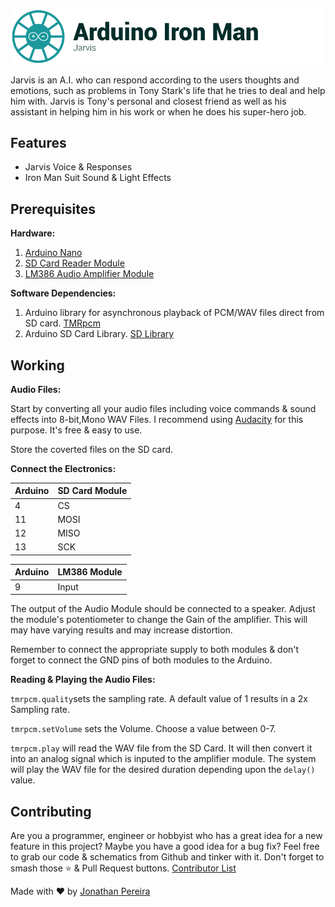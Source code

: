 ![Banner](https://github.com/jonathanrjpereira/Arduino-Iron-Man-Jarvis/blob/master/img/Banner-01.svg)

Jarvis is an A.I. who can respond according to the users thoughts and emotions, such as problems in Tony Stark's life that he tries to deal and help him with. Jarvis is Tony's personal and closest friend as well as his assistant in helping him in his work or when he does his super-hero job.

## Features

 - Jarvis Voice & Responses
 - Iron Man Suit Sound & Light Effects

## Prerequisites
**Hardware:**
1. [Arduino Nano](https://amzn.to/2SuBJSh)
2. [SD Card Reader Module](https://amzn.to/2L1Iqso)
3. [LM386 Audio Amplifier Module](https://amzn.to/2rnPiaL)

**Software Dependencies:**
1. Arduino library for asynchronous playback of PCM/WAV files direct from SD card. [TMRpcm](https://github.com/TMRh20/TMRpcm)
2. Arduino SD Card Library. [SD Library](https://www.arduino.cc/en/Reference/SD) 

## Working
**Audio Files:**

Start by converting all your audio files including voice commands & sound effects into 8-bit,Mono WAV Files. I recommend using [Audacity](https://www.audacityteam.org/) for this purpose. It's free & easy to use.

Store the coverted files on the SD card.

**Connect the Electronics:**

|Arduino|SD Card Module|
|--|--|
|4|CS|
|11|MOSI|
|12|MISO|
|13|SCK|

|Arduino|LM386 Module|
|--|--|
|9|Input|

The output of the Audio Module should be connected to a speaker. Adjust the module's potentiometer to change the Gain of the amplifier. This will may have varying results and may increase distortion.

Remember to connect the appropriate supply to both modules & don't forget to connect the GND pins of both modules to the Arduino.

**Reading & Playing the Audio Files:**

`tmrpcm.quality`sets the sampling rate. A default value of 1 results in a 2x Sampling rate.

`tmrpcm.setVolume` sets the Volume. Choose a value between 0-7.

`tmrpcm.play` will read the WAV file from the SD Card. It will then convert it into an analog signal which is inputed to the amplifier module. The system will play the WAV file for the desired duration depending upon the `delay()` value.

## Contributing

Are you a programmer, engineer or hobbyist who has a great idea for a new feature in this project? Maybe you have a good idea for a bug fix? Feel free to grab our code & schematics from Github and tinker with it. Don't forget to smash those ⭐️ & Pull Request buttons. [Contributor List](https://github.com/jonathanrjpereira/Arduino-Iron-Man-Jarvis/graphs/contributors)

Made with ❤️ by [Jonathan Pereira](https://github.com/jonathanrjpereira)

